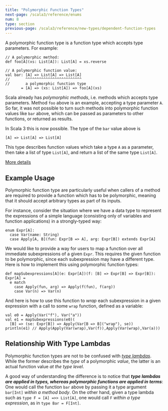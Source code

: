 ```yaml
---
title: "Polymorphic Function Types"
next-page: /scala3/reference/enums
num: 8
type: section
previous-page: /scala3/reference/new-types/dependent-function-types
---
```


<!-- THIS FILE HAS BEEN GENERATED BY SCALADOC PREPROCESSOR.
    The whole process of generation the docs can be found under this README: https://github.com/lampepfl/dotty/blob/master/docs/README.md
    The source file can be found here https://github.com/lampepfl/dotty/edit/master/docs/docs/reference/new-types/polymorphic-function-types.md
    NOTE THAT ANY CHANGES TO THIS FILE WILL BE OVERRIDEN BY PREPROCESSOR.
-->

A polymorphic function type is a function type which accepts type parameters.
For example:

<div class="snippet" ><div class="buttons"></div><pre><code class="language-scala"><span id="0" class="" >// A polymorphic method:
</span><span id="1" class="" >def foo[A](xs: List[A]): List[A] = xs.reverse
</span><span id="2" class="" >
</span><span id="3" class="" >// A polymorphic function value:
</span><span id="4" class="" >val bar: [A] =&gt; List[A] =&gt; List[A]
</span><span id="5" class="" >//       ^^^^^^^^^^^^^^^^^^^^^^^^^
</span><span id="6" class="" >//       a polymorphic function type
</span><span id="7" class="" >       = [A] =&gt; (xs: List[A]) =&gt; foo[A](xs)
</span></code></pre></div>

Scala already has _polymorphic methods_, i.e. methods which accepts type parameters.
Method `foo` above is an example, accepting a type parameter `A`.
So far, it
was not possible to turn such methods into polymorphic function values like `bar` above,
which can be passed as parameters to other functions, or returned as results.

In Scala 3 this is now possible. The type of the `bar` value above is

<div class="snippet" ><div class="buttons"></div><pre><code class="language-scala"><span id="0" class="" >[A] =&gt; List[A] =&gt; List[A]
</span></code></pre></div>

This type describes function values which take a type `A` as a parameter,
then take a list of type `List[A]`, and return a list of the same type `List[A]`.

[More details](https://github.com/lampepfl/dotty/pull/4672)

## Example Usage

Polymorphic function type are particularly useful
when callers of a method are required to provide a
function which has to be polymorphic,
meaning that it should accept arbitrary types as part of its inputs.

For instance, consider the situation where we have
a data type to represent the expressions of a simple language
(consisting only of variables and function applications)
in a strongly-typed way:

<div class="snippet" ><div class="buttons"></div><pre><code class="language-scala"><span id="0" class="" >enum Expr[A]:
</span><span id="1" class="" >  case Var(name: String)
</span><span id="2" class="" >  case Apply[A, B](fun: Expr[B =&gt; A], arg: Expr[B]) extends Expr[A]
</span></code></pre></div>

We would like to provide a way for users to map a function
over all immediate subexpressions of a given `Expr`.
This requires the given function to be polymorphic,
since each subexpression may have a different type.
Here is how to implement this using polymorphic function types:

<div class="snippet" ><div class="buttons"></div><pre><code class="language-scala"><span id="0" class="" >def mapSubexpressions[A](e: Expr[A])(f: [B] =&gt; Expr[B] =&gt; Expr[B]): Expr[A] =
</span><span id="1" class="" >  e match
</span><span id="2" class="" >    case Apply(fun, arg) =&gt; Apply(f(fun), f(arg))
</span><span id="3" class="" >    case Var(n) =&gt; Var(n)
</span></code></pre></div>

And here is how to use this function to _wrap_ each subexpression
in a given expression with a call to some `wrap` function,
defined as a variable:

<div class="snippet" ><div class="buttons"></div><pre><code class="language-scala"><span id="0" class="" >val e0 = Apply(Var(&quot;f&quot;), Var(&quot;a&quot;))
</span><span id="1" class="" >val e1 = mapSubexpressions(e0)(
</span><span id="2" class="" >  [B] =&gt; (se: Expr[B]) =&gt; Apply(Var[B =&gt; B](&quot;wrap&quot;), se))
</span><span id="3" class="" >println(e1) // Apply(Apply(Var(wrap),Var(f)),Apply(Var(wrap),Var(a)))
</span></code></pre></div>

## Relationship With Type Lambdas

Polymorphic function types are not to be confused with
[_type lambdas_](type-lambdas.html).
While the former describes the _type_ of a polymorphic _value_,
the latter is an actual function value _at the type level_.

A good way of understanding the difference is to notice that
**_type lambdas are applied in types,
whereas polymorphic functions are applied in terms_**:
One would call the function `bar` above
by passing it a type argument `bar[Int]` _within a method body_.
On the other hand, given a type lambda such as `type F = [A] =>> List[A]`,
one would call `F` _within a type expression_, as in `type Bar = F[Int]`.
